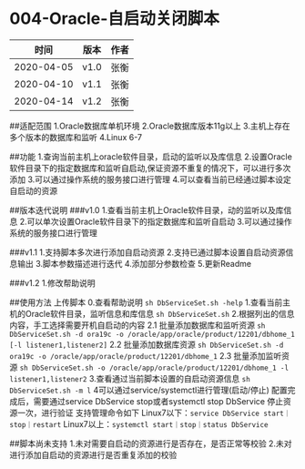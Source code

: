 # 004-Oracle-自启动关闭脚本

| 时间 | 版本 | 作者 |
| --- | --- | --- |
| 2020-04-05 | v1.0 | 张衡 |
| 2020-04-10 | v1.1 | 张衡 |
| 2020-04-14 | v1.2 | 张衡 |

##适配范围
1.Oracle数据库单机环境
2.Oracle数据库版本11g以上 
3.主机上存在多个版本的数据库和监听
4.Linux 6-7

##功能
1.查询当前主机上oracle软件目录，启动的监听以及库信息
2.设置Oracle软件目录下的指定数据库和监听自启动,保证资源不重复的情况下，可以进行多次添加
3.可以通过操作系统的服务接口进行管理
4.可以查看当前已经通过脚本设定自启动的资源

##版本迭代说明
###v1.0
1.查看当前主机上Oracle软件目录，动的监听以及库信息
2.可以单次设置Oracle软件目录下的指定数据库和监听自启动
3.可以通过操作系统的服务接口进行管理

###v1.1
1.支持脚本多次进行添加自启动资源
2.支持已通过脚本设置自启动资源信息输出
3.脚本参数描述进行迭代
4.添加部分参数检查
5.更新Readme

###v1.2
1.修改帮助说明

##使用方法
上传脚本
0.查看帮助说明
  `sh DbServiceSet.sh -help`
1.查看当前主机的Oracle软件目录，监听信息和库信息
  `sh DbServiceSet.sh`
2.根据列出的信息内容，手工选择需要开机自启动的内容
  2.1 批量添加数据库和监听资源
  `sh DbServiceSet.sh -d ora19c -o /oracle/app/oracle/product/12201/dbhome_1 [-l listener1,listener2]`
  2.2 批量添加数据库资源
  `sh DbServiceSet.sh -d ora19c -o /oracle/app/oracle/product/12201/dbhome_1`
  2.3 批量添加监听资源
   `sh DbServiceSet.sh -o /oracle/app/oracle/product/12201/dbhome_1 -l listener1,listener2`
3.查看通过当前脚本设置的自启动资源信息
  `sh  DbServiceSet.sh -m l`
4可以通过service/systemctl进行管理(启动/停止) 
  配置完成后，需要通过service DbService stop或者systemctl stop DbService 停止资源一次，进行验证
  支持管理命令如下
Linux7以下：`service DbService start｜stop｜restart`
Linux7以上：`systemctl start｜stop｜status DbService`

##脚本尚未支持
1.未对需要自启动的资源进行是否存在，是否正常等校验
2.未对进行添加自启动的资源进行是否重复添加的校验

